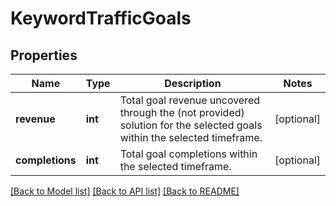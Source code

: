 # KeywordTrafficGoals

## Properties
Name | Type | Description | Notes
------------ | ------------- | ------------- | -------------
**revenue** | **int** | Total goal revenue uncovered through the (not provided) solution for the selected goals within the selected timeframe. | [optional] 
**completions** | **int** | Total goal completions within the selected timeframe. | [optional] 

[[Back to Model list]](../README.md#documentation-for-models) [[Back to API list]](../README.md#documentation-for-api-endpoints) [[Back to README]](../README.md)

